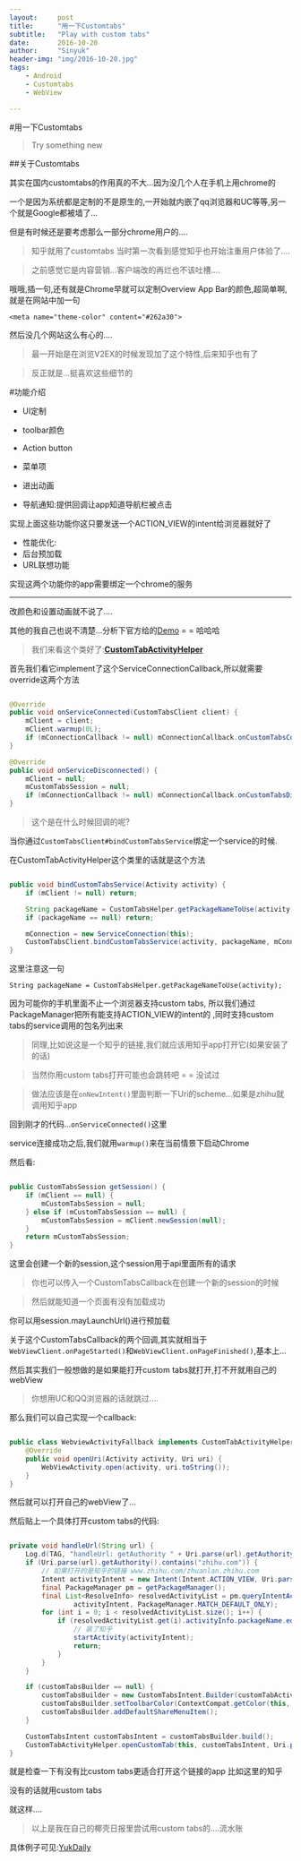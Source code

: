 ```yaml
---
layout:     post
title:      "用一下Customtabs"
subtitle:   "Play with custom tabs"
date:       2016-10-20
author:     "Sinyuk"
header-img: "img/2016-10-20.jpg"
tags:
    - Android
    - Customtabs
    - WebView

---
```



#用一下Customtabs

> Try something new

##关于Customtabs

其实在国内customtabs的作用真的不大...因为没几个人在手机上用chrome的

一个是因为系统都是定制的不是原生的,一开始就内嵌了qq浏览器和UC等等,另一个就是Google都被墙了...

但是有时候还是要考虑那么一部分chrome用户的....

> 知乎就用了customtabs 当时第一次看到感觉知乎也开始注重用户体验了....

> 之前感觉它是内容营销...客户端改的再烂也不该吐槽....


哦哦,插一句,还有就是Chrome早就可以定制Overview App Bar的颜色,超简单啊,就是在网站<head>中加一句

`<meta name="theme-color" content="#262a30">`

然后没几个网站这么有心的....

> 最一开始是在浏览V2EX的时候发现加了这个特性,后来知乎也有了

> 反正就是...挺喜欢这些细节的

#功能介绍

- UI定制

 - toolbar颜色
 - Action button
 - 菜单项
 - 进出动画

- 导航通知:提供回调让app知道导航栏被点击

实现上面这些功能你这只要发送一个ACTION_VIEW的intent给浏览器就好了

- 性能优化:
 - 后台预加载
 - URL联想功能

实现这两个功能你的app需要绑定一个chrome的服务


---


改颜色和设置动画就不说了....

其他的我自己也说不清楚...分析下官方给的[Demo](https://github.com/GoogleChrome/custom-tabs-client) = = 哈哈哈


> 我们来看这个类好了:**[CustomTabActivityHelper](https://github.com/GoogleChrome/custom-tabs-client/blob/master/demos/src/main/java/org/chromium/customtabsdemos/CustomTabActivityHelper.java)**


首先我们看它implement了这个ServiceConnectionCallback,所以就需要override这两个方法

```java

@Override
public void onServiceConnected(CustomTabsClient client) {
    mClient = client;
    mClient.warmup(0L);
    if (mConnectionCallback != null) mConnectionCallback.onCustomTabsConnected();
}

@Override
public void onServiceDisconnected() {
    mClient = null;
    mCustomTabsSession = null;
    if (mConnectionCallback != null) mConnectionCallback.onCustomTabsDisconnected();
}

```

> 这个是在什么时候回调的呢?

当你通过`CustomTabsClient#bindCustomTabsService`绑定一个service的时候.

在CustomTabActivityHelper这个类里的话就是这个方法

```java

public void bindCustomTabsService(Activity activity) {
    if (mClient != null) return;

    String packageName = CustomTabsHelper.getPackageNameToUse(activity);
    if (packageName == null) return;

    mConnection = new ServiceConnection(this);
    CustomTabsClient.bindCustomTabsService(activity, packageName, mConnection);
}

```

这里注意这一句

`String packageName = CustomTabsHelper.getPackageNameToUse(activity);`

因为可能你的手机里面不止一个浏览器支持custom tabs,
所以我们通过PackageManager把所有能支持ACTION_VIEW的intent的
,同时支持custom tabs的service调用的包名列出来

> 同理,比如说这是一个知乎的链接,我们就应该用知乎app打开它(如果安装了的话)

> 当然你用custom tabs打开可能也会跳转吧 = = 没试过

> 做法应该是在`onNewIntent()`里面判断一下Uri的scheme...如果是zhihu就调用知乎app


回到刚才的代码...`onServiceConnected()`这里

service连接成功之后,我们就用`warmup()`来在当前情景下启动Chrome


然后看:

```java

public CustomTabsSession getSession() {
    if (mClient == null) {
        mCustomTabsSession = null;
    } else if (mCustomTabsSession == null) {
        mCustomTabsSession = mClient.newSession(null);
    }
    return mCustomTabsSession;
}

```

这里会创建一个新的session,这个session用于api里面所有的请求

> 你也可以传入一个CustomTabsCallback在创建一个新的session的时候

> 然后就能知道一个页面有没有加载成功

你可以用session.mayLaunchUrl()进行预加载

关于这个CustomTabsCallback的两个回调,其实就相当于`WebViewClient.onPageStarted()`和`WebViewClient.onPageFinished()`,基本上...

然后其实我们一般想做的是如果能打开custom tabs就打开,打不开就用自己的webView

> 你想用UC和QQ浏览器的话就跳过....

那么我们可以自己实现一个callback:

```java

public class WebviewActivityFallback implements CustomTabActivityHelper.CustomTabFallback {
    @Override
    public void openUri(Activity activity, Uri uri) {
        WebViewActivity.open(activity, uri.toString());
    }
}

```

然后就可以打开自己的webView了...


然后贴上一个具体打开custom tabs的代码:

```java

private void handleUrl(String url) {
    Log.d(TAG, "handleUrl: getAuthority " + Uri.parse(url).getAuthority());
    if (Uri.parse(url).getAuthority().contains("zhihu.com")) {
        // 如果打开的是知乎的链接 www.zhihu.com/zhuanlan.zhihu.com
        Intent activityIntent = new Intent(Intent.ACTION_VIEW, Uri.parse(url));
        final PackageManager pm = getPackageManager();
        final List<ResolveInfo> resolvedActivityList = pm.queryIntentActivities(
                activityIntent, PackageManager.MATCH_DEFAULT_ONLY);
        for (int i = 0; i < resolvedActivityList.size(); i++) {
            if (resolvedActivityList.get(i).activityInfo.packageName.equals("com.zhihu.android")) {
                // 装了知乎
                startActivity(activityIntent);
                return;
            }
        }
    }

    if (customTabsBuilder == null) {
        customTabsBuilder = new CustomTabsIntent.Builder(customTabActivityHelper.getSession());
        customTabsBuilder.setToolbarColor(ContextCompat.getColor(this, R.color.colorPrimary));
        customTabsBuilder.addDefaultShareMenuItem();
    }

    CustomTabsIntent customTabsIntent = customTabsBuilder.build();
    CustomTabActivityHelper.openCustomTab(this, customTabsIntent, Uri.parse(url), new WebviewActivityFallback());
}

```

就是检查一下有没有比custom tabs更适合打开这个链接的app 比如这里的知乎

没有的话就用custom tabs

就这样....

> 以上是我在自己的椰壳日报里尝试用custom tabs的....流水账

具体例子可见:[YukDaily](https://github.com/80998062/YukDaily)
